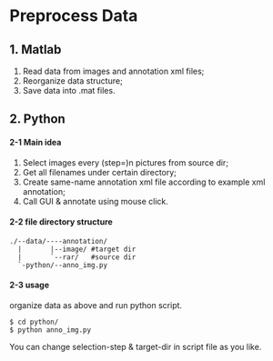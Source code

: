 # Preprocess Data

## 1. Matlab

1. Read data from images and annotation xml files;
2. Reorganize data structure;
3. Save data into .mat files.

## 2. Python

#### 2-1 Main idea
1. Select images every (step=)n pictures from source dir;
2. Get all filenames under certain directory;
3. Create same-name annotation xml file according to example xml annotation;
4. Call GUI & annotate using mouse click.

#### 2-2 file directory structure

```
./--data/----annotation/
  |       |--image/ #target dir
  |       `--rar/   #source dir
  `-python/--anno_img.py
```

#### 2-3 usage
organize data as above and run python script.
```
$ cd python/
$ python anno_img.py 
```
You can change selection-step & target-dir in script file as you like.